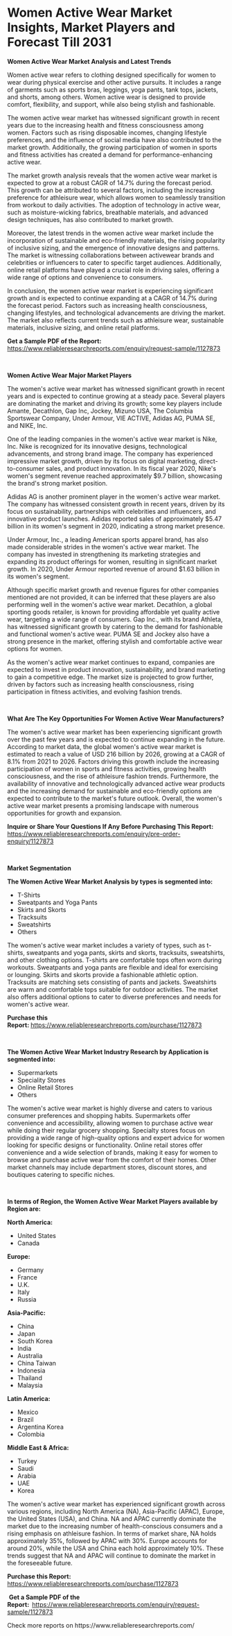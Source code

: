 <p><h1>Women Active Wear Market Insights, Market Players and Forecast Till 2031</h1></p><p><strong>Women Active Wear Market Analysis and Latest Trends</strong></p>
<p><p>Women active wear refers to clothing designed specifically for women to wear during physical exercise and other active pursuits. It includes a range of garments such as sports bras, leggings, yoga pants, tank tops, jackets, and shorts, among others. Women active wear is designed to provide comfort, flexibility, and support, while also being stylish and fashionable.</p><p>The women active wear market has witnessed significant growth in recent years due to the increasing health and fitness consciousness among women. Factors such as rising disposable incomes, changing lifestyle preferences, and the influence of social media have also contributed to the market growth. Additionally, the growing participation of women in sports and fitness activities has created a demand for performance-enhancing active wear.</p><p>The market growth analysis reveals that the women active wear market is expected to grow at a robust CAGR of 14.7% during the forecast period. This growth can be attributed to several factors, including the increasing preference for athleisure wear, which allows women to seamlessly transition from workout to daily activities. The adoption of technology in active wear, such as moisture-wicking fabrics, breathable materials, and advanced design techniques, has also contributed to market growth.</p><p>Moreover, the latest trends in the women active wear market include the incorporation of sustainable and eco-friendly materials, the rising popularity of inclusive sizing, and the emergence of innovative designs and patterns. The market is witnessing collaborations between activewear brands and celebrities or influencers to cater to specific target audiences. Additionally, online retail platforms have played a crucial role in driving sales, offering a wide range of options and convenience to consumers.</p><p>In conclusion, the women active wear market is experiencing significant growth and is expected to continue expanding at a CAGR of 14.7% during the forecast period. Factors such as increasing health consciousness, changing lifestyles, and technological advancements are driving the market. The market also reflects current trends such as athleisure wear, sustainable materials, inclusive sizing, and online retail platforms.</p></p>
<p><strong>Get a Sample PDF of the Report:&nbsp;</strong> <a href="https://www.reliableresearchreports.com/enquiry/request-sample/1127873">https://www.reliableresearchreports.com/enquiry/request-sample/1127873</a></p>
<p>&nbsp;</p>
<p><strong>Women Active Wear Major Market Players</strong></p>
<p><p>The women's active wear market has witnessed significant growth in recent years and is expected to continue growing at a steady pace. Several players are dominating the market and driving its growth; some key players include Amante, Decathlon, Gap Inc, Jockey, Mizuno USA, The Columbia Sportswear Company, Under Armour, VIE ACTIVE, Adidas AG, PUMA SE, and NIKE, Inc.</p><p>One of the leading companies in the women's active wear market is Nike, Inc. Nike is recognized for its innovative designs, technological advancements, and strong brand image. The company has experienced impressive market growth, driven by its focus on digital marketing, direct-to-consumer sales, and product innovation. In its fiscal year 2020, Nike's women's segment revenue reached approximately $9.7 billion, showcasing the brand's strong market position.</p><p>Adidas AG is another prominent player in the women's active wear market. The company has witnessed consistent growth in recent years, driven by its focus on sustainability, partnerships with celebrities and influencers, and innovative product launches. Adidas reported sales of approximately $5.47 billion in its women's segment in 2020, indicating a strong market presence.</p><p>Under Armour, Inc., a leading American sports apparel brand, has also made considerable strides in the women's active wear market. The company has invested in strengthening its marketing strategies and expanding its product offerings for women, resulting in significant market growth. In 2020, Under Armour reported revenue of around $1.63 billion in its women's segment.</p><p>Although specific market growth and revenue figures for other companies mentioned are not provided, it can be inferred that these players are also performing well in the women's active wear market. Decathlon, a global sporting goods retailer, is known for providing affordable yet quality active wear, targeting a wide range of consumers. Gap Inc., with its brand Athleta, has witnessed significant growth by catering to the demand for fashionable and functional women's active wear. PUMA SE and Jockey also have a strong presence in the market, offering stylish and comfortable active wear options for women.</p><p>As the women's active wear market continues to expand, companies are expected to invest in product innovation, sustainability, and brand marketing to gain a competitive edge. The market size is projected to grow further, driven by factors such as increasing health consciousness, rising participation in fitness activities, and evolving fashion trends.</p></p>
<p>&nbsp;</p>
<p><strong>What Are The Key Opportunities For Women Active Wear Manufacturers?</strong></p>
<p><p>The women's active wear market has been experiencing significant growth over the past few years and is expected to continue expanding in the future. According to market data, the global women's active wear market is estimated to reach a value of USD 216 billion by 2026, growing at a CAGR of 8.1% from 2021 to 2026. Factors driving this growth include the increasing participation of women in sports and fitness activities, growing health consciousness, and the rise of athleisure fashion trends. Furthermore, the availability of innovative and technologically advanced active wear products and the increasing demand for sustainable and eco-friendly options are expected to contribute to the market's future outlook. Overall, the women's active wear market presents a promising landscape with numerous opportunities for growth and expansion.</p></p>
<p><strong>Inquire or Share Your Questions If Any Before Purchasing This Report:</strong> <a href="https://www.reliableresearchreports.com/enquiry/pre-order-enquiry/1127873">https://www.reliableresearchreports.com/enquiry/pre-order-enquiry/1127873</a></p>
<p>&nbsp;</p>
<p><strong>Market Segmentation</strong></p>
<p><strong>The Women Active Wear Market Analysis by types is segmented into:</strong></p>
<p><ul><li>T-Shirts</li><li>Sweatpants and Yoga Pants</li><li>Skirts and Skorts</li><li>Tracksuits</li><li>Sweatshirts</li><li>Others</li></ul></p>
<p><p>The women's active wear market includes a variety of types, such as t-shirts, sweatpants and yoga pants, skirts and skorts, tracksuits, sweatshirts, and other clothing options. T-shirts are comfortable tops often worn during workouts. Sweatpants and yoga pants are flexible and ideal for exercising or lounging. Skirts and skorts provide a fashionable athletic option. Tracksuits are matching sets consisting of pants and jackets. Sweatshirts are warm and comfortable tops suitable for outdoor activities. The market also offers additional options to cater to diverse preferences and needs for women's active wear.</p></p>
<p><strong>Purchase this Report:&nbsp;</strong><a href="https://www.reliableresearchreports.com/purchase/1127873">https://www.reliableresearchreports.com/purchase/1127873</a></p>
<p>&nbsp;</p>
<p><strong>The Women Active Wear Market Industry Research by Application is segmented into:</strong></p>
<p><ul><li>Supermarkets</li><li>Speciality Stores</li><li>Online Retail Stores</li><li>Others</li></ul></p>
<p><p>The women's active wear market is highly diverse and caters to various consumer preferences and shopping habits. Supermarkets offer convenience and accessibility, allowing women to purchase active wear while doing their regular grocery shopping. Specialty stores focus on providing a wide range of high-quality options and expert advice for women looking for specific designs or functionality. Online retail stores offer convenience and a wide selection of brands, making it easy for women to browse and purchase active wear from the comfort of their homes. Other market channels may include department stores, discount stores, and boutiques catering to specific niches.</p></p>
<p>&nbsp;</p>
<p><strong>In terms of Region, the Women Active Wear Market Players available by Region are:</strong></p>
<p>
    <p> <strong> North America: </strong>
        <ul>
            <li>United States</li>
            <li>Canada</li>
        </ul>
        </p> 
    <p> <strong> Europe: </strong>
        <ul>
            <li>Germany</li>
            <li>France</li>
            <li>U.K.</li>
            <li>Italy</li>
            <li>Russia</li>
        </ul>
        </p> 
    <p> <strong> Asia-Pacific: </strong>
        <ul>
            <li>China</li>
            <li>Japan</li>
            <li>South Korea</li>
            <li>India</li>
            <li>Australia</li>
            <li>China Taiwan</li>
            <li>Indonesia</li>
            <li>Thailand</li>
            <li>Malaysia</li>
        </ul>
        </p> 
    <p> <strong> Latin America: </strong>
        <ul>
            <li>Mexico</li>
            <li>Brazil</li>
            <li>Argentina Korea</li>
            <li>Colombia</li>
        </ul>
        </p> 
    <p> <strong> Middle East & Africa: </strong>
        <ul>
            <li>Turkey</li>
            <li>Saudi</li>
            <li>Arabia</li>
            <li>UAE</li>
            <li>Korea</li>
        </ul>
    </p>
    </p>
<p><p>The women's active wear market has experienced significant growth across various regions, including North America (NA), Asia-Pacific (APAC), Europe, the United States (USA), and China. NA and APAC currently dominate the market due to the increasing number of health-conscious consumers and a rising emphasis on athleisure fashion. In terms of market share, NA holds approximately 35%, followed by APAC with 30%. Europe accounts for around 20%, while the USA and China each hold approximately 10%. These trends suggest that NA and APAC will continue to dominate the market in the foreseeable future.</p></p>
<p><strong>Purchase this Report: </strong><a href="https://www.reliableresearchreports.com/purchase/1127873">https://www.reliableresearchreports.com/purchase/1127873</a></p>
<p>&nbsp;<strong>Get a Sample PDF of the Report:&nbsp;&nbsp;</strong><a href="https://www.reliableresearchreports.com/enquiry/request-sample/1127873">https://www.reliableresearchreports.com/enquiry/request-sample/1127873</a></p>
<p><strong></strong></p>
<p>Check more reports on https://www.reliableresearchreports.com/</p>